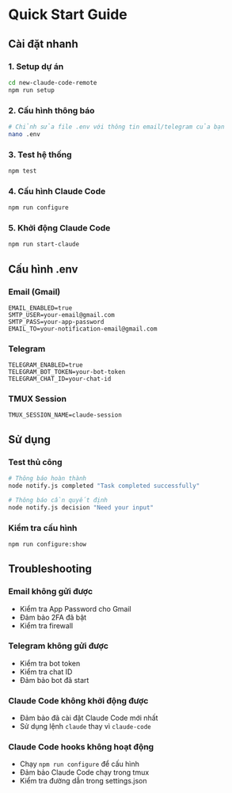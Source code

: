 # Quick Start Guide

## Cài đặt nhanh

### 1. Setup dự án
```bash
cd new-claude-code-remote
npm run setup
```

### 2. Cấu hình thông báo
```bash
# Chỉnh sửa file .env với thông tin email/telegram của bạn
nano .env
```

### 3. Test hệ thống
```bash
npm test
```

### 4. Cấu hình Claude Code
```bash
npm run configure
```

### 5. Khởi động Claude Code
```bash
npm run start-claude
```

## Cấu hình .env

### Email (Gmail)
```env
EMAIL_ENABLED=true
SMTP_USER=your-email@gmail.com
SMTP_PASS=your-app-password
EMAIL_TO=your-notification-email@gmail.com
```

### Telegram
```env
TELEGRAM_ENABLED=true
TELEGRAM_BOT_TOKEN=your-bot-token
TELEGRAM_CHAT_ID=your-chat-id
```

### TMUX Session
```env
TMUX_SESSION_NAME=claude-session
```

## Sử dụng

### Test thủ công
```bash
# Thông báo hoàn thành
node notify.js completed "Task completed successfully"

# Thông báo cần quyết định
node notify.js decision "Need your input"
```

### Kiểm tra cấu hình
```bash
npm run configure:show
```

## Troubleshooting

### Email không gửi được
- Kiểm tra App Password cho Gmail
- Đảm bảo 2FA đã bật
- Kiểm tra firewall

### Telegram không gửi được
- Kiểm tra bot token
- Kiểm tra chat ID
- Đảm bảo bot đã start

### Claude Code không khởi động được
- Đảm bảo đã cài đặt Claude Code mới nhất
- Sử dụng lệnh `claude` thay vì `claude-code`

### Claude Code hooks không hoạt động
- Chạy `npm run configure` để cấu hình
- Đảm bảo Claude Code chạy trong tmux
- Kiểm tra đường dẫn trong settings.json 